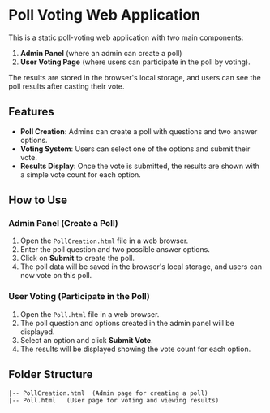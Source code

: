 # Poll Voting Web Application

This is a static poll-voting web application with two main components: 
1. **Admin Panel** (where an admin can create a poll)
2. **User Voting Page** (where users can participate in the poll by voting).

The results are stored in the browser's local storage, and users can see the poll results after casting their vote.

## Features

- **Poll Creation**: Admins can create a poll with questions and two answer options.
- **Voting System**: Users can select one of the options and submit their vote.
- **Results Display**: Once the vote is submitted, the results are shown with a simple vote count for each option.

## How to Use

### Admin Panel (Create a Poll)
1. Open the `PollCreation.html` file in a web browser.
2. Enter the poll question and two possible answer options.
3. Click on **Submit** to create the poll. 
4. The poll data will be saved in the browser's local storage, and users can now vote on this poll.

### User Voting (Participate in the Poll)
1. Open the `Poll.html` file in a web browser.
2. The poll question and options created in the admin panel will be displayed.
3. Select an option and click **Submit Vote**.
4. The results will be displayed showing the vote count for each option.

## Folder Structure

```plaintext
|-- PollCreation.html  (Admin page for creating a poll)
|-- Poll.html   (User page for voting and viewing results)
